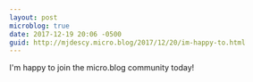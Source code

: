 ```yaml
---
layout: post
microblog: true
date: 2017-12-19 20:06 -0500
guid: http://mjdescy.micro.blog/2017/12/20/im-happy-to.html
---
```

I'm happy to join the micro.blog community today!
